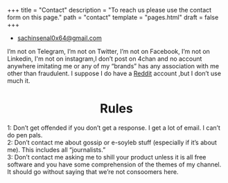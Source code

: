 +++
title = "Contact"
description = "To reach us please use the contact form on this page."
path = "contact"
template = "pages.html"
draft = false
+++
<br>
- sachinsenal0x64@gmail.com

I’m not on Telegram, I’m not on Twitter, I’m not on Facebook, I’m not on Linkedin, I'm not on instagram,I don’t post on 4chan and no account anywhere imitating me or any of my “brands” has any association with me other than fraudulent. I suppose I do have a [Reddit](https://www.reddit.com/user/HomeworkAccording189/) account ,but I don’t use much it.


# <center>Rules</center>

1: Don’t get offended if you don’t get a response. I get a lot of email. I can’t do pen pals.<br>
2: Don’t contact me about gossip or e-soyleb stuff (especially if it’s about me). This includes all “journalists.”<br>
3: Don’t contact me asking me to shill your product unless it is all free software and you have some comprehension of the themes of my channel. It should go without saying that we’re not consoomers here.

